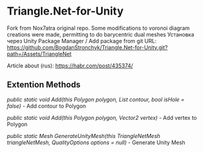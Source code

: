 # Triangle.Net-for-Unity
Fork from Nox7atra original repo. Some modifications to voronoi diagram creations were made, permitting to do barycentric dual meshes
Установка через Unity Package Manager / Add package from git URL: https://github.com/BogdanStronchyk/Triangle.Net-for-Unity.git?path=/Assets/TriangleNet

Article about (rus): https://habr.com/post/435374/

## Extention Methods

*public static void Add(this Polygon polygon, List<Vector2> contour, bool isHole = false)* - Add contour to Polygon

*public static void Add(this Polygon polygon, Vector2 vertex)* - Add vertex to Polygon

*public static Mesh GenerateUnityMesh(this TriangleNetMesh triangleNetMesh, QualityOptions options = null)* - Generate Unity Mesh
